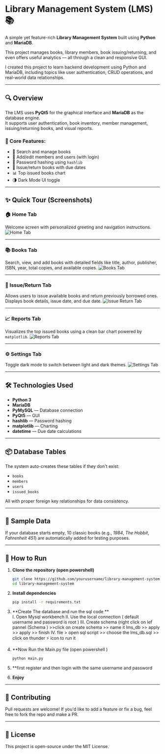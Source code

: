 # Library Management System (LMS) 📚

A simple yet feature-rich **Library Management System** built using **Python** and **MariaDB**.

This project manages books, library members, book issuing/returning, and even offers useful analytics — all through a clean and responsive GUI.

I created this project to learn backend development using Python and MariaDB, including topics like user authentication, CRUD operations, and real-world data relationships.

---

## 🔍 Overview

The LMS uses **PyQt5** for the graphical interface and **MariaDB** as the database engine.  
It supports user authentication, book inventory, member management, issuing/returning books, and visual reports.

### 🔑 Core Features:
- 🔎 Search and manage books
- 👤 Add/edit members and users (with login)
- 🔐 Password hashing using `hashlib`
- 📆 Issue/return books with due dates
- 📊 Top issued books chart
- 🌗 Dark Mode UI toggle

---

## ✨ Quick Tour (Screenshots)

### 🏠 Home Tab
Welcome screen with personalized greeting and navigation instructions.
![Home Tab](/assets/home.png)

---

### 📚 Books Tab
Search, view, and add books with detailed fields like title, author, publisher, ISBN, year, total copies, and available copies.
![Books Tab](/assets/books%20tab.png)

---

### 🔁 Issue/Return Tab
Allows users to issue available books and return previously borrowed ones. Displays book details, issue date, and due date.
![Issue Return Tab](/assets/issue%20return%20tab.png)

---

### 📈 Reports Tab
Visualizes the top issued books using a clean bar chart powered by `matplotlib`.
![Reports Tab](/assets/reports.png)

---

### ⚙️ Settings Tab
Toggle dark mode to switch between light and dark themes.
![Settings Tab](/assets/settings.png)

---

## 🛠️ Technologies Used

- **Python 3**
- **MariaDB**
- **PyMySQL** — Database connection
- **PyQt5** — GUI
- **hashlib** — Password hashing
- **matplotlib** — Charting
- **datetime** — Due date calculations

---

## 📦 Database Tables

The system auto-creates these tables if they don't exist:
- `books`
- `members`
- `users`
- `issued_books`

All with proper foreign key relationships for data consistency.

---

## 📘 Sample Data

If your database starts empty, 10 classic books (e.g., *1984*, *The Hobbit*, *Fahrenheit 451*) are automatically added for testing purposes.

---

## 🚀 How to Run

1. **Clone the repository (open powershell)**  
    ```bash
    git clone https://github.com/yourusername/library-management-system.git
    cd library-management-system
    ```

2. **Install dependencies**  
    ```bash
    pip install -r requirements.txt
    ```

3. **Create The database and run the sql code **  
    I. Open Mysql workbench
    II. Use the local connection ( default username and password is root )
    III. Create schema (right click on lef pannel (Schema ) >>click on create schema  >> name it lms_db >> apply >> apply >> finish
    IV. file > open sql script >> choose the lms_db.sql >> click on thunder ⚡ icon to run it
4. **Now Run the Main.py file (open powershell )
    ```python
    python main.py
    ```
 
5. **first register and then login with the same username and password
6. **Enjoy**

---

## 🙌 Contributing

Pull requests are welcome! If you'd like to add a feature or fix a bug, feel free to fork the repo and make a PR.

---

## 📄 License

This project is open-source under the MIT License.
